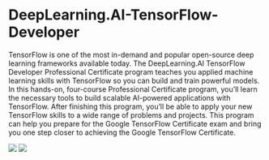 # DeepLearning.AI-TensorFlow-Developer
TensorFlow is one of the most in-demand and popular open-source deep learning frameworks available today. The DeepLearning.AI TensorFlow Developer Professional Certificate program teaches you applied machine learning skills with TensorFlow so you can build and train powerful models.   In this hands-on, four-course Professional Certificate program, you’ll learn the necessary tools to build scalable AI-powered applications with TensorFlow. After finishing this program, you’ll be able to apply your new TensorFlow skills to a wide range of problems and projects. This program can help you prepare for the Google TensorFlow Certificate exam and bring you one step closer to achieving the Google TensorFlow Certificate.

![](https://www.quintagroup.com/blog/blog-images/machine-learning-libraries/tensorflow.png/@@images/image.png) ![](https://cdn-images-1.medium.com/max/1200/1*U4bbdzQF9Gzi7qn_P0S92g.png)  
